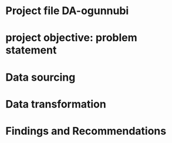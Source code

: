 # Project file DA-ogunnubi


# project objective: problem statement




# Data sourcing




# Data transformation




# Findings and Recommendations

